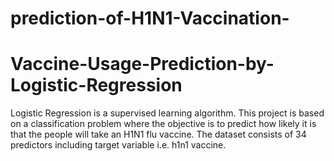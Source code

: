 # prediction-of-H1N1-Vaccination-
# Vaccine-Usage-Prediction-by-Logistic-Regression
   Logistic Regression is a supervised learning algorithm. This project is based on a classification problem where the objective is to predict how likely it is that the people will take an H1N1 flu vaccine. The dataset consists of 34 predictors including target variable i.e. h1n1 vaccine.
